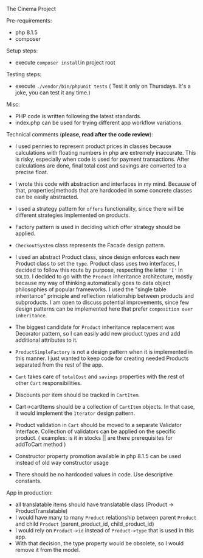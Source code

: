 The Cinema Project

Pre-requirements:
- php 8.1.5
- composer

Setup steps:
- execute `composer install`in project root

Testing steps:
- execute `./vendor/bin/phpunit tests` ( Test it only on Thursdays. It's a joke, you can test it any time.)

Misc:
- PHP code is written following the latest standards.
- index.php can be used for trying different app workflow variations.

Technical comments (**please, read after the code review**):
- I used pennies to represent product prices in classes because calculations with floating numbers in php are extremely inaccurate.
This is risky, especially when code is used for payment transactions.
After calculations are done, final total cost and savings are converted to a precise float. 

- I wrote this code with abstraction and interfaces in my mind. Because of that, properties|methods that are 
hardcoded in some concrete classes can be easily abstracted.

- I used a strategy pattern for `offers` functionality, since there will be different
strategies implemented on products.

- Factory pattern is used in deciding which offer strategy should be applied.

- `CheckoutSystem` class represents the Facade design pattern. 

- I used an abstract Product class, since design enforces each new Product class to 
set the `type`. Product class uses two interfaces, I decided to follow this route by purpose, respecting the
letter `'I'` in `SOLID`. I decided to go with the `Product` inheritance architecture, mostly because my way of thinking
automatically goes to data object philosophies of popular frameworks. I used the "single table inheritance"
principle and reflection relationship between products and subproducts. I am open to discuss
potential improvements, since few design patterns can be implemented here that prefer `composition over inheritance`.

- The biggest candidate for `Product` inheritance replacement was Decorator pattern, so I can easily add
new product types and add additional attributes to it. 

- `ProductSimpleFactory` is not a design pattern when it is implemented in this manner. 
I just wanted to keep code for creating needed Products separated from the rest of the app.

- `Cart` takes care of `totalCost` and `savings` properties with the rest of other `Cart` responsibilities.

- Discounts per item should be tracked in `CartItem`.

- Cart->cartItems should be a collection of `CartItem` objects. In that case, it would
implement the `Iterator` design pattern.

- Product validation in `Cart` should be moved to a separate Validator Interface. Collection of validators can be applied
on the specific product. 
( examples: is it in stocks || are there prerequisites for addToCart method )

- Constructor property promotion available in php 8.1.5 can be used instead of old way constructor usage
- There should be no hardcoded values in code. Use descriptive constants. 

App in production:
- all translatable items should have translatable class (Product -> ProductTranslatable)
- I would have many to many `Product` relationship between parent `Product` and child `Product` (parent_product_id, child_product_id)
- I would rely on `Product->id` instead of `Product->type` that is used in this app. 
- With that decision, the type property would be obsolete, so I would remove it from the model.
